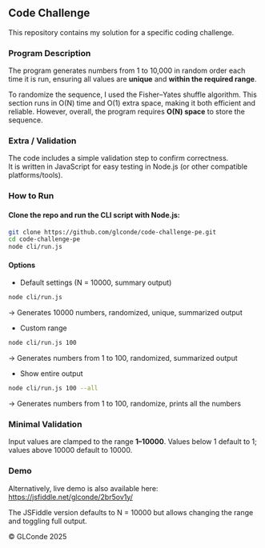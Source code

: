 ## Code Challenge

This repository contains my solution for a specific coding challenge.

### Program Description

The program generates numbers from 1 to 10,000 in random order each time it is run, ensuring all values are **unique** and **within the required range**. 

To randomize the sequence, I used the Fisher–Yates shuffle algorithm. This section runs in O(N) time and O(1) extra space, making it both efficient and reliable. However, overall, the program requires **O(N) space** to store the sequence.

### Extra / Validation

The code includes a simple validation step to confirm correctness.  
It is written in JavaScript for easy testing in Node.js (or other compatible platforms/tools).

### How to Run

#### Clone the repo and run the CLI script with Node.js:
```bash
git clone https://github.com/glconde/code-challenge-pe.git
cd code-challenge-pe
node cli/run.js
```

#### Options
* Default settings (N = 10000, summary output)
```bash
node cli/run.js
```
-> Generates 10000 numbers, randomized, unique, summarized output

* Custom range
```bash
node cli/run.js 100
```
-> Generates numbers from 1 to 100, randomized, summarized output

* Show entire output
```bash
node cli/run.js 100 --all
```
-> Generates numbers from 1 to 100, randomize, prints all the numbers

### Minimal Validation
Input values are clamped to the range **1–10000**. Values below 1 default to 1; values above 10000 default to 10000.

### Demo
Alternatively, live demo is also available here: https://jsfiddle.net/glconde/2br5ov1y/

The JSFiddle version defaults to N = 10000 but allows changing the range and toggling full output.

© GLConde 2025
